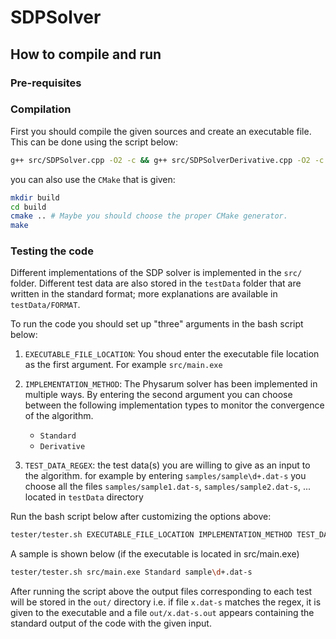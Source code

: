 # SDPSolver

## How to compile and run
### Pre-requisites

### Compilation
First you should compile the given sources and create an executable file.
This can be done using the script below:
```bash
g++ src/SDPSolver.cpp -O2 -c && g++ src/SDPSolverDerivative.cpp -O2 -c && g++ src/main.cpp SDPSolver.o SDPSolverDerivative.o -O2 -o main.exe
```
you can also use the `CMake` that is given:
```bash
mkdir build
cd build
cmake .. # Maybe you should choose the proper CMake generator.
make
```

### Testing the code

Different implementations of the SDP solver is implemented in the `src/` folder.
Different test data are also stored in the `testData` folder that are written in the
standard format; more explanations are available in `testData/FORMAT`.

To run the code you should set up "three" arguments in the bash script below:

1) `EXECUTABLE_FILE_LOCATION`: You shoud enter the executable file location 
as the first argument. For example `src/main.exe`

2) `IMPLEMENTATION_METHOD`: The Physarum solver has been implemented in multiple ways.
By entering the second argument you can choose between the following implementation types
to monitor the convergence of the algorithm.
    * `Standard`
    * `Derivative`

3) `TEST_DATA_REGEX`: the test data(s) you are willing to give as an input to the algorithm.
for example by entering `samples/sample\d+.dat-s` you choose all the files `samples/sample1.dat-s`, `samples/sample2.dat-s`, ... 
located in `testData` directory

Run the bash script below after customizing the options above:
 
```bash
tester/tester.sh EXECUTABLE_FILE_LOCATION IMPLEMENTATION_METHOD TEST_DATA_REGEX
```

A sample is shown below (if the executable is located in src/main.exe)

```bash
tester/tester.sh src/main.exe Standard sample\d+.dat-s
```

After running the script above the output files corresponding to each test
will be stored in the `out/` directory i.e. if file `x.dat-s` matches the regex,
it is given to the executable and a file `out/x.dat-s.out` appears containing the standard output
of the code with the given input. 





